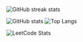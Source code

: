 ![GitHub streak stats](https://streak-stats.demolab.com/?user=Clonsaldafon&theme=dark)

![GitHub stats](https://github-readme-stats.vercel.app/api?username=Clonsaldafon&show_icons=true&count_private=true&theme=dark#gh-dark-mode-only)
![Top Langs](https://github-readme-stats.vercel.app/api/top-langs/?username=Clonsaldafon&theme=dark&layout=compact)

![LeetCode Stats](https://leetcard.jacoblin.cool/bezmelnitsin?theme=dark&font=Sintony)
